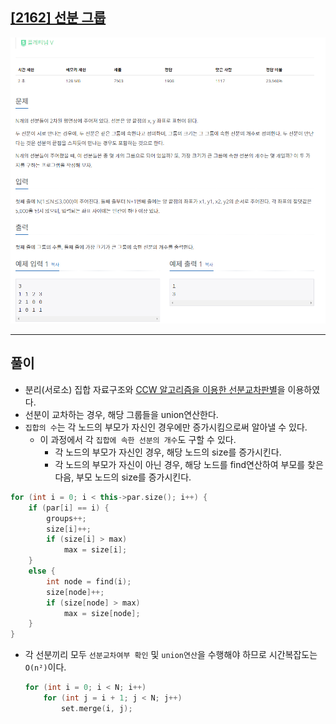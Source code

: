 ## [[2162] 선분 그룹](https://www.acmicpc.net/problem/2162)

![](imgs/1.PNG)
___
## **풀이**
- 분리(서로소) 집합 자료구조와 [CCW 알고리즘을 이용한 선분교차판별](https://github.com/seonpilKim/Algorithm/tree/master/Geometric/CCW)을 이용하였다.
- 선분이 교차하는 경우, 해당 그룹들을 union연산한다.
- `집합의 수`는 각 노드의 부모가 자신인 경우에만 증가시킴으로써 알아낼 수 있다.
	- 이 과정에서 각 `집합에 속한 선분의 개수`도 구할 수 있다.
		- 각 노드의 부모가 자신인 경우, 해당 노드의 size를 증가시킨다.
		- 각 노드의 부모가 자신이 아닌 경우, 해당 노드를 find연산하여 부모를 찾은 다음, 부모 노드의 size를 증가시킨다.
```c++
for (int i = 0; i < this->par.size(); i++) {
	if (par[i] == i) {
		groups++;
		size[i]++;
		if (size[i] > max)
			max = size[i];
	}
	else {
		int node = find(i);
		size[node]++;
		if (size[node] > max)
			max = size[node];
	}
}
```
- 각 선분끼리 모두 `선분교차여부 확인` 및 `union연산`을 수행해야 하므로 시간복잡도는 `O(n²)`이다.
	```c++
	for (int i = 0; i < N; i++) 
		for (int j = i + 1; j < N; j++) 
			set.merge(i, j);
	```